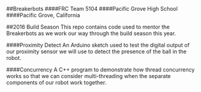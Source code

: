 ##Breakerbots
####FRC Team 5104
####Pacific Grove High School
####Pacific Grove, California

##2016 Build Season
This repo contains code used to mentor the Breakerbots as we work our way through the build season this year.

####Proximity Detect
An Arduino sketch used to test the digital output of our proximity sensor we will use to detect the presence of the ball in the robot.

####Concurrency
A C++ program to demonstrate how thread concurrency works so that we can consider multi-threading when the separate components of our robot work together.